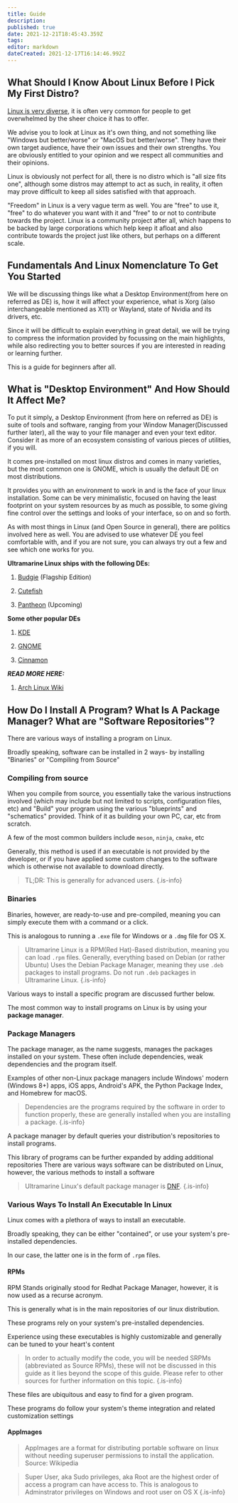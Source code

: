```yaml
---
title: Guide
description: 
published: true
date: 2021-12-21T18:45:43.359Z
tags: 
editor: markdown
dateCreated: 2021-12-17T16:14:46.992Z
---
```


## What Should I Know About Linux Before I Pick My First Distro?

[Linux is very diverse](https://en.wikipedia.org/wiki/List_of_Linux_distributions), it is often very common for people to get overwhelmed by the sheer choice it has to offer.

We advise you to look at Linux as it's own thing, and not something like "Windows but better/worse" or "MacOS but better/worse". They have their own target audience, have their own issues and their own strengths. You are obviously entitled to your opinion and we respect all communities and their opinions.

Linux is obviously not perfect for all, there is no distro which is "all size fits one", although some distros may attempt to act as such, in reality, it often may prove difficult to keep all sides satisfied with that approach.

"Freedom" in Linux is a very vague term as well. You are "free" to use it, "free" to do whatever you want with it and "free" to or not to contribute towards the project. Linux is a community project after all, which happens to be backed by large corporations which help keep it afloat and also contribute towards the project just like others, but perhaps on a different scale.

## Fundamentals And Linux Nomenclature To Get You Started

We will be discussing things like what a Desktop Environment(from here on referred as DE) is, how it will affect your experience, what is Xorg (also interchangeable mentioned as X11) or Wayland, state of Nvidia and its drivers, etc. 

Since it will be difficult to explain everything in great detail, we will be trying to compress the information provided by focussing on the main highlights, while also redirecting you to better sources if you are interested in reading or learning further.

This is a guide for beginners after all.

## What is "Desktop Environment" And How Should It Affect Me?

To put it simply, a Desktop Environment (from here on referred as DE) is suite of tools and software, ranging from your Window Manager(Discussed further later), all the way to your file manager and even your text editor. Consider it as more of an ecosystem consisting of various pieces of utilities, if you will.

It comes pre-installed on most linux distros and comes in many varieties, but the most common one is GNOME, which is usually the default DE on most distributions.

It provides you with an environment to work in and is the face of your linux installation. Some can be very minimalistic, focused on having the least footprint on your system resources by as much as possible, to some giving fine control over the settings and looks of your interface, so on and so forth.

As with most things in Linux (and Open Source in general), there are politics involved here as well. You are advised to use whatever DE you feel comfortable with, and if you are not sure, you can always try out a few and see which one works for you.

**Ultramarine Linux ships with the following DEs:**

1. [Budgie](https://en.wikipedia.org/wiki/Budgie_(desktop_environment)) (Flagship Edition)

2. [Cutefish](https://cutefishos.com/)

3. [Pantheon](https://en.wikipedia.org/wiki/Elementary_OS) (Upcoming)

**Some other popular DEs**

1. [KDE](https://kde.org/)

2. [GNOME](https://www.gnome.org/)

3. [Cinnamon](https://en.wikipedia.org/wiki/Cinnamon_(desktop_environment))

***READ MORE HERE:***
1. [Arch Linux Wiki](https://wiki.archlinux.org/index.php/Desktop_environment)

## How Do I Install A Program? What Is A Package Manager? What are "Software Repositories"?
There are various ways of installing a program on Linux.

Broadly speaking, software can be installed in 2 ways- by installing "Binaries" or "Compiling from Source"

### Compiling from source

When you compile from source, you essentially take the various instructions involved (which may include but not limited to scripts, configuration files, etc) and "Build" your program using the various "blueprints" and "schematics" provided. Think of it as building your own PC, car, etc from scratch.

A few of the most common builders include `meson`, `ninja`, `cmake`, etc

Generally, this method is used if an executable is not provided by the developer, or if you have applied some custom changes to the software which is otherwise not available to download directly. 

> TL;DR: This is generally for advanced users.
{.is-info}


### Binaries

Binaries, however, are ready-to-use and pre-compiled, meaning you can simply execute them with a command or a click.

This is analogous to running a `.exe` file for Windows or a `.dmg` file for OS X.

> Ultramarine Linux is a RPM(Red Hat)-Based distribution, meaning you can load `.rpm` files. Generally, everything based on Debian (or rather Ubuntu) Uses the Debian Package Manager, meaning they use `.deb` packages to install programs. Do not run `.deb` packages in Ultramarine Linux.
{.is-info}


Various ways to install a specific program are discussed further below.

The most common way to install programs on Linux is by using your **package manager**.

### Package Managers

The package manager, as the name suggests, manages the packages installed on your system. These often include dependencies, weak dependencies and the program itself.

Examples of other non-Linux package managers include Windows' modern (Windows 8+) apps, iOS apps, Android's APK, the Python Package Index, and Homebrew for macOS.

> Dependencies are the programs required by the software in order to function properly, these are generally installed when you are installing a package.
{.is-info}


A package manager by default queries your distribution's repositories to install programs.

This library of programs can be further expanded by adding additional repositories
There are various ways software can be distributed on Linux, however, the various methods to install a software 

> Ultramarine Linux's default package manager is [DNF](https://en.wikipedia.org/wiki/DNF_(software)).
{.is-info}


### Various Ways To Install An Executable In Linux

Linux comes with a plethora of ways to install an executable.

Broadly speaking, they can be either "contained", or use your system's pre-installed dependencies.

In our case, the latter one is in the form of `.rpm` files.

#### RPMs

RPM Stands originally stood for Redhat Package Manager, however, it is now used as a recurse acronym.

This is generally what is in the main repositories of our linux distribution.

These programs rely on your system's pre-installed dependencies.

Experience using these executables is highly customizable and generally can be tuned to your heart's content

> In order to actually modify the code, you will be needed SRPMs (abbreviated as Source RPMs), these will not be discussed in this guide as it lies beyond the scope of this guide. Please refer to other sources for further information on this topic.
{.is-info}

These files are ubiquitous and easy to find for a given program.

These programs do follow your system's theme integration and related customization settings

#### AppImages

>AppImages are a format for distributing portable software on linux without needing superuser permissions to install the application. Source: Wikipedia

> Super User, aka Sudo privileges, aka Root are the highest order of access a program can have access to. This is analogous to Adminstrator privileges on Windows and root user on OS X
{.is-info}



